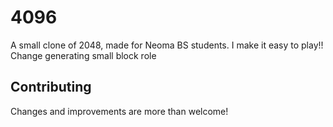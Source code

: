 # 4096
A small clone of 2048, made for Neoma BS students. 
I make it easy to play!! Change generating small block role


## Contributing
Changes and improvements are more than welcome! 
     
